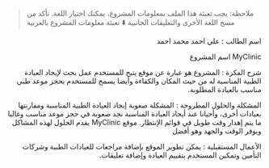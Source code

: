> ملاحظة: يجب تعبئة هذا الملف بمعلومات المشروع، يمكنك اختيار اللغة. تأكد من مسح اللغة الأخرى والتعليقات الجانبية
> ⬇️ تعبئة معلومات المشروع بالعربية  
<div dir="rtl">

  اسم الطالب : علي احمد محمد احمد


MyClinic اسم المشروع

 شرح الفكرة : المشروع هو عبارة عن موقع يتيح للمستخدم عمل بحث لإيجاد العيادة الطبية المناسبة له من حيث المكان والكفاءة وأيضا يسمح للمستخدم بحجز موعد طبي مناسب بالعيادة المطلوبة.
 
المشكلة والحلول المطروحة : المشكلة صعوبة إبجاد العيادة الطبية المناسبة ومفارنتها بعيادات أخرى، وأحيانا عند أيجاد العيادة المناسبة نجد صعوبة في حجز موعد مناسب وغاليا ما يتم إهدار وقت طويل في قوائم الإنتظار.
موقع MyClinic 
يقدم الحلول لهذه المشاكل ويوفر الوقت والجهد وهو أفضل


  الأعمال المستقبلية : يمكن تطوير الموقع بإضافة مراجعات للعيادات الطبية وشركات التأمين وتمكبن المستخدم بتقييم العيادة وإضافة تعليقات.


</div>





